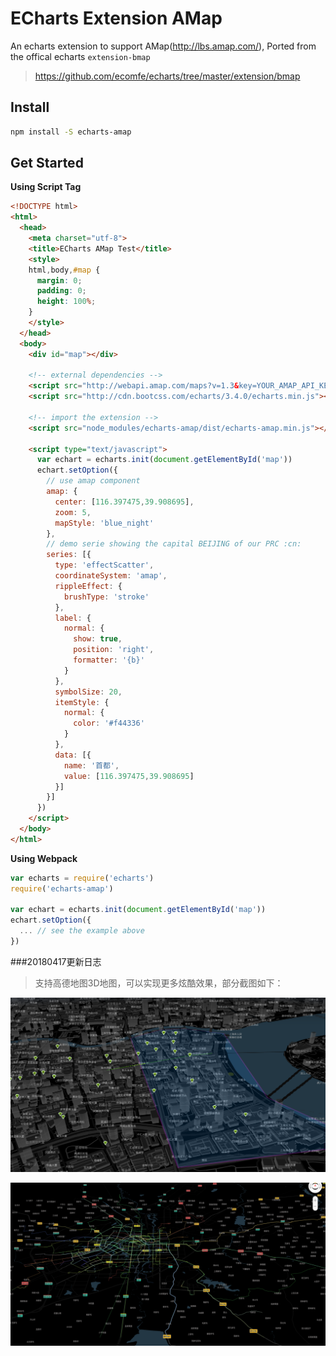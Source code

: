 # ECharts Extension AMap

An echarts extension to support AMap(http://lbs.amap.com/), Ported from the offical echarts `extension-bmap`

> https://github.com/ecomfe/echarts/tree/master/extension/bmap

## Install

```bash
npm install -S echarts-amap
```

## Get Started

**Using Script Tag**

```html
<!DOCTYPE html>
<html>
  <head>
    <meta charset="utf-8">
    <title>ECharts AMap Test</title>
    <style>
    html,body,#map {
      margin: 0;
      padding: 0;
      height: 100%;
    }
    </style>
  </head>
  <body>
    <div id="map"></div>

    <!-- external dependencies -->
    <script src="http://webapi.amap.com/maps?v=1.3&key=YOUR_AMAP_API_KEY&plugin=AMap.CustomLayer"></script>
    <script src="http://cdn.bootcss.com/echarts/3.4.0/echarts.min.js"></script>

    <!-- import the extension -->
    <script src="node_modules/echarts-amap/dist/echarts-amap.min.js"></script>

    <script type="text/javascript">
      var echart = echarts.init(document.getElementById('map'))
      echart.setOption({
        // use amap component
        amap: {
          center: [116.397475,39.908695],
          zoom: 5,
          mapStyle: 'blue_night'
        },
        // demo serie showing the capital BEIJING of our PRC :cn:
        series: [{
          type: 'effectScatter',
          coordinateSystem: 'amap',
          rippleEffect: {
            brushType: 'stroke'
          },
          label: {
            normal: {
              show: true,
              position: 'right',
              formatter: '{b}'
            }
          },
          symbolSize: 20,
          itemStyle: {
            normal: {
              color: '#f44336'
            }
          },
          data: [{
            name: '首都',
            value: [116.397475,39.908695]
          }]
        }]
      })
    </script>
  </body>
</html>
```

**Using Webpack**

```javascript
var echarts = require('echarts')
require('echarts-amap')

var echart = echarts.init(document.getElementById('map'))
echart.setOption({
  ... // see the example above
})
```

###20180417更新日志

>支持高德地图3D地图，可以实现更多炫酷效果，部分截图如下：


![map3d-scatter](./assets/scatter.png)

![map3d-scatter](./assets/3dline.png)


